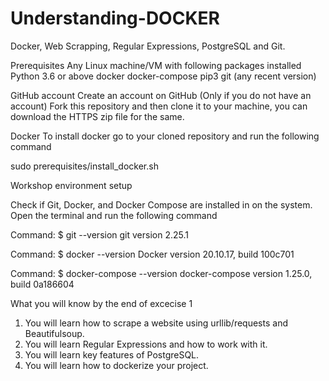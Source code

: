 # Understanding-DOCKER
Docker, Web Scrapping, Regular Expressions, PostgreSQL and Git.

Prerequisites
Any Linux machine/VM with following packages installed
Python 3.6 or above
docker
docker-compose
pip3
git (any recent version)

GitHub account
Create an account on GitHub (Only if you do not have an account)
Fork this repository and then clone it to your machine, you can download the HTTPS zip file for the same.

Docker
To install docker go to your cloned repository and run the following command

sudo prerequisites/install_docker.sh

Workshop environment setup

Check if Git, Docker, and Docker Compose are installed in on the system. Open the terminal and run the following command

Command: $ git --version
git version 2.25.1

Command: $ docker --version
Docker version 20.10.17, build 100c701

Command: $ docker-compose --version
docker-compose version 1.25.0, build 0a186604


What you will know by the end of excecise 1

1.	You will learn how to scrape a website using urllib/requests and Beautifulsoup.
2.	You will learn Regular Expressions and how to work with it. 
3.	You will learn key features of PostgreSQL.
4.	You will learn how to dockerize your project.




